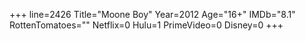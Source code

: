 +++
line=2426
Title="Moone Boy"
Year=2012
Age="16+"
IMDb="8.1"
RottenTomatoes=""
Netflix=0
Hulu=1
PrimeVideo=0
Disney=0
+++


